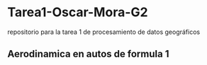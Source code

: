 # Tarea1-Oscar-Mora-G2
repositorio para la tarea 1 de procesamiento de datos geográficos  

## Aerodinamica en autos de formula 1 

